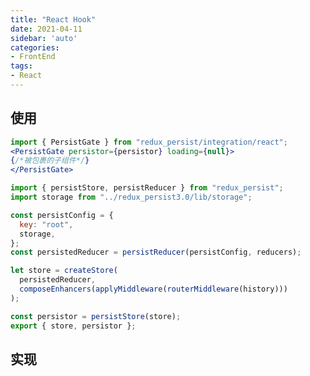 ```yaml
---
title: "React Hook"
date: 2021-04-11
sidebar: 'auto'
categories:
- FrontEnd
tags:
- React
---
```


 

## 使用

```jsx
import { PersistGate } from "redux_persist/integration/react";
<PersistGate persistor={persistor} loading={null}>
{/*被包裹的子组件*/}
</PersistGate>
```

```jsx
import { persistStore, persistReducer } from "redux_persist";
import storage from "../redux_persist3.0/lib/storage";

const persistConfig = {
  key: "root",
  storage,
};
const persistedReducer = persistReducer(persistConfig, reducers);

let store = createStore(
  persistedReducer,
  composeEnhancers(applyMiddleware(routerMiddleware(history)))
);

const persistor = persistStore(store);
export { store, persistor };
```

## 实现

<RecoDemo :collapse="true">
  <template slot="code- PersistGate.js">
​    <<< @/docs/frontend/react/code/redux-persist/integration/react/PersistGate.js
  </template>
  <template slot="code- storage.js">
​    <<< @/docs/frontend/react/code/redux-persist/lib/storage/index.js
  </template>
  <template slot="code- context.js">
​    <<< @/docs/frontend/react/code/redux-persist/persistReducer.js
  </template>
  <template slot="code- Redirect.js">
​    <<< @/docs/frontend/react/code/redux-persist/persistStore.js
  </template> 
</RecoDemo>